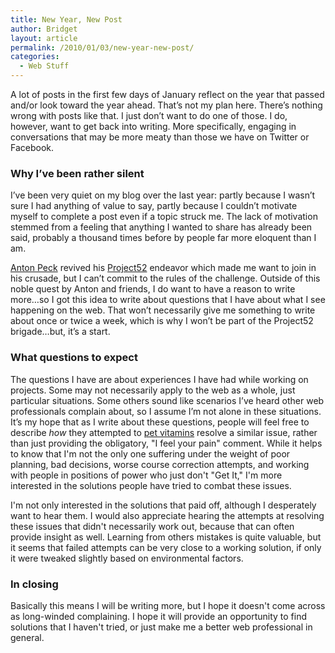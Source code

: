 ```yaml
---
title: New Year, New Post
author: Bridget
layout: article
permalink: /2010/01/03/new-year-new-post/
categories:
  - Web Stuff
---
```

A lot of posts in the first few days of January reflect on the year that passed and/or look toward the year ahead. That&#8217;s not my plan here. There&#8217;s nothing wrong with posts like that. I just don&#8217;t want to do one of those. I do, however, want to get back into writing. More specifically, engaging in conversations that may be more meaty than those we have on Twitter or Facebook.<!--more-->

### Why I&#8217;ve been rather silent

I&#8217;ve been very quiet on my blog over the last year: partly because I wasn&#8217;t sure I had anything of value to say, partly because I couldn&#8217;t motivate myself to complete a post even if a topic struck me. The lack of motivation stemmed from a feeling that anything I wanted to share has already been said, probably a thousand times before by people far more eloquent than I am.

[Anton Peck][1] revived his [Project52][2] endeavor which made me want to join in his crusade, but I can&#8217;t commit to the rules of the challenge. Outside of this noble quest by Anton and friends, I do want to have a reason to write more&#8230;so I got this idea to write about questions that I have about what I see happening on the web. That won&#8217;t necessarily give me something to write about once or twice a week, which is why I won&#8217;t be part of the Project52 brigade&#8230;but, it&#8217;s a start.

### What questions to expect

The questions I have are about experiences I have had while working on projects. Some may not necessarily apply to the web as a whole, just particular situations. Some others sound like scenarios I&#8217;ve heard other web professionals complain about, so I assume I&#8217;m not alone in these situations. It&#8217;s my hope that as I write about these questions, people will feel free to describe *how* they attempted to <span id=cfqoy><a href=http://blogsbycity.com/lib/pet-vitamins/pet-vitamins.html>pet vitamins</a></span>
resolve a similar issue, rather than just providing the obligatory, "I feel your pain" comment. While it helps to know that I'm not the only one suffering under the weight of poor planning, bad decisions, worse course correction attempts, and working with people in positions of power who just don't "Get It," I'm more interested in the solutions people have tried to combat these issues.

I'm not only interested in the solutions that paid off, although I desperately want to hear them. I would also appreciate hearing the attempts at resolving these issues that didn't necessarily work out, because that can often provide insight as well. Learning from others mistakes is quite valuable, but it seems that failed attempts can be very close to a working solution, if only it were tweaked slightly based on environmental factors.

### In closing

Basically this means I will be writing more, but I hope it doesn't come across as long-winded complaining. I hope it will provide an opportunity to find solutions that I haven't tried, or just make me a better web professional in general.

 [1]: http://antonpeck.com/
 [2]: http://project52.info/